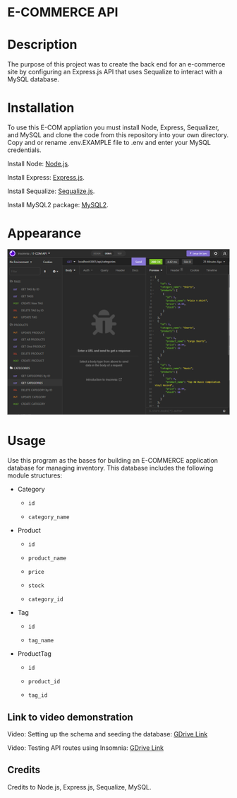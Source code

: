 # E-COMMERCE API

# Description

The purpose of this project was to create the back end for an e-commerce site by configuring an Express.js API that uses Sequalize to interact with a MySQL database.

# Installation

To use this E-COM appliation you must install Node, Express, Sequalizer, and MySQL and clone the code from this repository into your own directory. Copy and or rename .env.EXAMPLE file to .env and enter your MySQL credentials.

Install Node: [Node.js](https://nodejs.org/en/download/).

Install Express: [Express.js](https://www.npmjs.com/package/express).

Install Sequalize: [Sequalize.js](https://www.npmjs.com/package/sequelize).

Install MySQL2 package: [MySQL2](https://www.npmjs.com/package/mysql2).

# Appearance

![API Tests In Insomnia](./assets/images/ecomm-api.png)

# Usage

Use this program as the bases for building an E-COMMERCE application database for managing inventory. This database includes the following module structures:

- Category

  - `id`

  - `category_name`

- Product

  - `id`

  - `product_name`

  - `price`

  - `stock`

  - `category_id`

- Tag

  - `id`

  - `tag_name`

- ProductTag

  - `id`

  - `product_id`

  - `tag_id`

## Link to video demonstration

Video: Setting up the schema and seeding the database: [GDrive Link](https://drive.google.com/file/d/1zxdFVp90ITOanxYmj1ZHRpE3QVs08C_j/view?usp=sharing)

Video: Testing API routes using Insomnia: [GDrive Link](https://drive.google.com/file/d/1k0BfFzAc2L6nen-bdYQ84Y5bGK9G5lgs/view?usp=sharing)

## Credits

Credits to Node.js, Express.js, Sequalize, MySQL.
